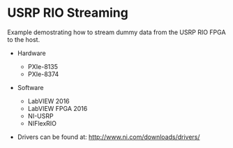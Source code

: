 # USRP RIO Streaming

Example demostrating how to stream dummy data from the USRP RIO FPGA to the host.

* Hardware
	- PXIe-8135
	- PXIe-8374

* Software
	- LabVIEW 2016
	- LabVIEW FPGA 2016
	- NI-USRP
	- NIFlexRIO
	
* Drivers can be found at: http://www.ni.com/downloads/drivers/
